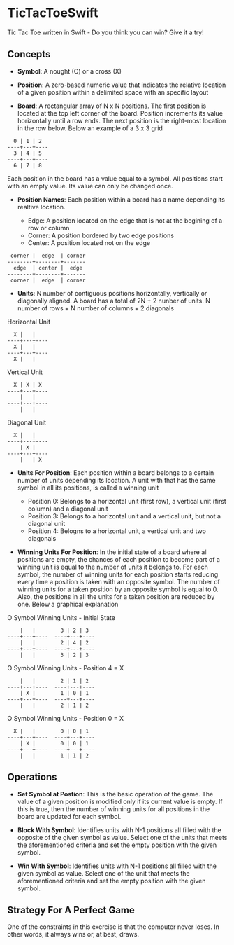 # TicTacToeSwift
Tic Tac Toe written in Swift - Do you think you can win? Give it a try!

## Concepts

* __Symbol__: A nought (O) or a cross (X)

* __Position__: A zero-based numeric value that indicates the relative location of a given position within a delimited space with an specific layout 

* __Board__: A rectangular array of N x N positions. The first position is located at the top left corner of the board. Position increments its value horizontally until a row ends. The next position is the right-most location in the row below. Below an example of a 3 x 3 grid

```
  0 | 1 | 2
----+---+----
  3 | 4 | 5 
----+---+----
  6 | 7 | 8
```

Each position in the board has a value equal to a symbol. All positions start with an empty value. Its value can only be changed once.

* __Position Names__: Each position within a board has a name depending its realtive location.

  + Edge: A position located on the edge that is not at the begining of a row or column
  + Corner: A position bordered by two edge positions
  + Center: A position located not on the edge

```
 corner |  edge  | corner
--------+--------+-------
  edge  | center |  edge
--------+--------+-------
 corner |  edge  | corner
```

* __Units__: N number of contiguous positions horizontally, vertically or diagonally aligned. A board has a total of 2N + 2 nunber of units. N number of rows + N number of columns + 2 diagonals 

Horizontal Unit
```
  X |   |       
----+---+----
  X |   |       
----+---+----
  X |   |       
```

Vertical Unit
```
  X | X | X     
----+---+----
    |   |       
----+---+----
    |   |       
```

Diagonal Unit
```
  X |   |       
----+---+----
    | X |       
----+---+----
    |   | X     
```

* __Units For Position__: Each position within a board belongs to a certain number of units depending its location. A unit with that has the same symbol in all its positions, is called a winning unit 
  + Position 0: Belongs to a horizontal unit (first row), a vertical unit (first column) and a diagonal unit
  + Position 3: Belongs to a horizontal unit and a vertical unit, but not a diagonal unit
  + Position 4: Belogns to a horizontal unit, a vertical unit and two diagonals

* __Winning Units For Position__: In the initial state of a board where all positions are empty, the chances of each position to become part of a winning unit is equal to the number of units it belongs to. For each symbol, the number of winning units for each position starts reducing every time a position is taken with an opposite symbol. The number of winning units for a taken position by an opposite symbol is equal to 0. Also, the positions in all the units for a taken position are reduced by one. Below a graphical explanation

O Symbol Winning Units - Initial State
```
    |   |        3 | 2 | 3     
----+---+----  ----+---+----   
    |   |        2 | 4 | 2     
----+---+----  ----+---+----   
    |   |        3 | 2 | 3     
```

O Symbol Winning Units - Position 4 = X
```
    |   |        2 | 1 | 2     
----+---+----  ----+---+----   
    | X |        1 | 0 | 1     
----+---+----  ----+---+----   
    |   |        2 | 1 | 2     
```

O Symbol Winning Units - Position 0 = X
```
  X |   |        0 | 0 | 1     
----+---+----  ----+---+----   
    | X |        0 | 0 | 1     
----+---+----  ----+---+----   
    |   |        1 | 1 | 2     
```

## Operations

* __Set Symbol at Postion__: This is the basic operation of the game. The value of a given position is modified only if its current value is empty. If this is true, then the number of winning units for all positions in the board are updated for each symbol.

* __Block With Symbol__: Identifies units with N-1 positions all filled with the opposite of the given symbol as value. Select one of the units that meets the aforementioned criteria and set the empty position with the given symbol.

* __Win With Symbol__: Identifies units with N-1 positions all filled with the given symbol as value. Select one of the unit that meets the aforementioned criteria and set the empty position with the given symbol.

## Strategy For A Perfect Game

One of the constraints in this exercise is that the computer never loses. In other words, it always wins or, at best, draws. 

